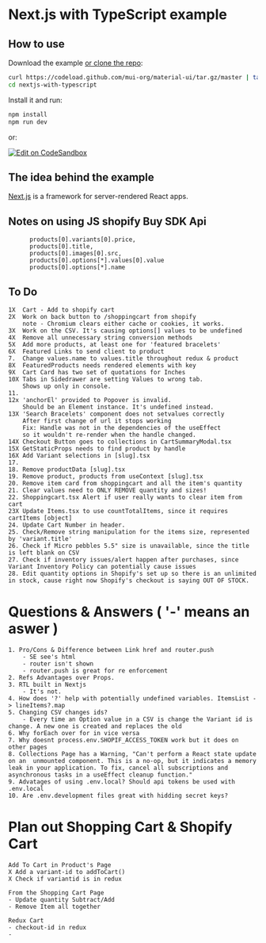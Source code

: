 # Next.js with TypeScript example

## How to use

Download the example [or clone the repo](https://github.com/mui-org/material-ui):

```sh
curl https://codeload.github.com/mui-org/material-ui/tar.gz/master | tar -xz --strip=2  material-ui-master/examples/nextjs-with-typescript
cd nextjs-with-typescript
```

Install it and run:

```sh
npm install
npm run dev
```

or:

[![Edit on CodeSandbox](https://codesandbox.io/static/img/play-codesandbox.svg)](https://codesandbox.io/s/github/mui-org/material-ui/tree/master/examples/nextjs-with-typescript)

## The idea behind the example

[Next.js](https://github.com/zeit/next.js) is a framework for server-rendered React apps.


## Notes on using JS shopify Buy SDK Api  
          products[0].variants[0].price,
          products[0].title,
          products[0].images[0].src,
          products[0].options[*].values[0].value
          products[0].options[*].name

## To Do

    1X  Cart - Add to shopify cart
    2X  Work on back button to /shoppingcart from shopify
        note - Chromium clears either cache or cookies, it works.
    3X  Work on the CSV. It's causing options[] values to be undefined
    4X  Remove all unnecessary string conversion methods
    5X  Add more products, at least one for 'featured bracelets'
    6X  Featured Links to send client to product
    7.  Change values.name to values.title throughout redux & product
    8X  FeaturedProducts needs rendered elements with key
    9X  Cart Card has two set of quotations for Inches
    10X Tabs in Sidedrawer are setting Values to wrong tab.
        Shows up only in console.
    11. 
    12x 'anchorEl' provided to Popover is invalid.
        Should be an Element instance. It's undefined instead.
    13X 'Search Bracelets' component does not setvalues correctly
        After first change of url it stops working
        Fix: Handle was not in the dependencies of the useEffect
        so it wouldn't re-render when the handle changed.
    14X Checkout Button goes to collections in CartSummaryModal.tsx
    15X GetStaticProps needs to find product by handle 
    16X Add Variant selections in [slug].tsx
    17. 
    18. Remove productData [slug].tsx
    19. Remove product, products from useContext [slug].tsx
    20. Remove item card from shoppingcart and all the item's quantity
    21. Clear values need to ONLY REMOVE quantity and sizes!
    22. Shoppingcart.tsx Alert if user really wants to clear item from cart
    23X Update Items.tsx to use countTotalItems, since it requires cartItems [object]
    24. Update Cart Number in header.
    25. Check/Remove string manipulation for the items size, represented by 'variant.title'
    26. Check if Micro pebbles 5.5" size is unavailable, since the title is left blank on CSV
    27. Check if inventory issues/alert happen after purchases, since Variant Inventory Policy can potentially cause issues
    28. Edit quantity options in Shopify's set up so there is an unlimited in stock, cause right now Shopify's checkout is saying OUT OF STOCK.
# Questions & Answers ( '-' means an aswer )
    1. Pro/Cons & Difference between Link href and router.push
        - SE see's html
        - router isn't shown
        - router.push is great for re enforcement
    2. Refs Advantages over Props.
    3. RTL built in Nextjs 
        - It's not.
    4. How does '?' help with potentially undefined variables. ItemsList -> lineItems?.map
    5. Changing CSV changes ids?
        - Every time an Option value in a CSV is change the Variant id is change. A new one is created and replaces the old
    6. Why forEach over for in vice versa
    7. Why doesnt process.env.SHOPIF_ACCESS_TOKEN work but it does on other pages
    8. Collections Page has a Warning, "Can't perform a React state update on an  unmounted component. This is a no-op, but it indicates a memory leak in your application. To fix, cancel all subscriptions and asynchronous tasks in a useEffect cleanup function."
    9. Advatages of using .env.local? Should api tokens be used with .env.local
    10. Are .env.development files great with hidding secret keys?
# Plan out Shopping Cart & Shopify Cart
    Add To Cart in Product's Page
    X Add a variant-id to addToCart()
    X Check if variantid is in redux 

    From the Shopping Cart Page
    - Update quantity Subtract/Add
    - Remove Item all together

    Redux Cart
    - checkout-id in redux
    - 